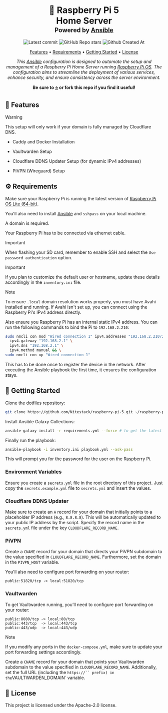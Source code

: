 <div align="center">
<h1>
  🍓 Raspberry Pi 5
  <br/>
  Home Server
  <br/>
  <sup>
    <sub>Powered by <a href="https://www.ansible.com/" target="_blank">Ansible</a></sub>
  </sup>
</h1>

![Latest commit](https://img.shields.io/github/last-commit/Nitestack/raspberry-pi-5?style=for-the-badge)
![GitHub Repo stars](https://img.shields.io/github/stars/Nitestack/raspberry-pi-5?style=for-the-badge)
![Github Created At](https://img.shields.io/github/created-at/Nitestack/raspberry-pi-5?style=for-the-badge)

[Features](#-features) • [Requirements](#️-requirements) • [Getting Started](#-getting-started) • [License](#-license)

_This [Ansible](https://www.ansible.com) configuration is designed to automate the setup and management of a Raspberry Pi Home Server running [Raspberry Pi OS](https://www.raspberrypi.com/software). The configuration aims to streamline the deployment of various services, enhance security, and ensure consistency across the server environment._

<p>
  <strong>Be sure to <a href="#" title="star">⭐️</a> or fork this repo if you find it useful!</strong>
</p>
</div>

## 🚀 Features

> [!WARNING]
> This setup will only work if your domain is fully managed by Cloudflare DNS.

- Caddy and Docker Installation

- Vaultwarden Setup

- Cloudflare DDNS Updater Setup (for dynamic IPv4 addresses)

- PiVPN (Wireguard) Setup

## ⚙️ Requirements

Make sure your Raspberry Pi is running the latest version of [Raspberry Pi OS Lite (64-bit)](https://www.raspberrypi.com/software).

You'll also need to install [Ansible](https://www.ansible.com) and `sshpass` on your local machine.

A domain is required.

Your Raspberry Pi has to be connected via ethernet cable.

> [!IMPORTANT]
> When flashing your SD card, remember to enable SSH and select the `Use password authentication` option.

> [!IMPORTANT]
> If you plan to customize the default user or hostname, update these details accordingly in the `inventory.ini` file.

> [!NOTE]
> To ensure `.local` domain resolution works properly, you must have Avahi installed and running. If Avahi isn't set up, you can connect using the Raspberry Pi's IPv4 address directly.

Also ensure you Raspberry Pi has an internal static IPv4 address. You can run the following commands to bind the Pi to `192.168.2.210`:

```sh
sudo nmcli con mod "Wired connection 1" ipv4.addresses "192.168.2.210/24" \
  ipv4.gateway "192.168.2.1" \
  ipv4.dns "192.168.2.1" \
  ipv4.method manual && \
sudo nmcli con up "Wired connection 1"
```

This has to be done once to register the device in the network. After executing the Ansible playbook the first time, it ensures the configuration stays.

## 🏁 Getting Started

Clone the dotfiles repository:

```sh
git clone https://github.com/Nitestack/raspberry-pi-5.git ~/raspberry-pi-5
```

Install Ansible Galaxy Collections:

```sh
ansible-galaxy install -r requirements.yml --force # to get the latest versions
```

Finally run the playbook:

```sh
ansible-playbook -i inventory.ini playbook.yml --ask-pass
```

This will prompt you for the password for the user on the Raspberry Pi.

### Environment Variables

Ensure you create a `secrets.yml` file in the root directory of this project. Just copy the `secrets.example.yml` file to `secrets.yml` and insert the values.

### Cloudflare DDNS Updater

Make sure to create an `A` record for your domain that initially points to a placeholder IP address (e.g., `8.8.8.8`). This will be automatically updated to your public IP address by the script. Specify the record name in the `secrets.yml` file under the key `CLOUDFLARE_RECORD_NAME`.

### PiVPN

Create a `CNAME` record for your domain that directs your PiVPN subdomain to the value specified in `CLOUDFLARE_RECORD_NAME`. Furthermore, set the domain in the `PIVPN_HOST` variable.

You'll also need to configure port forwarding on your router:

```
public:51820/tcp -> local:51820/tcp
```

### Vaultwarden

To get Vaultwarden running, you’ll need to configure port forwarding on your router:

```
public:8080/tcp -> local:80/tcp
public:443/tcp  -> local:443/tcp
public:443/udp  -> local:443/udp
```

> [!NOTE]
> If you modify any ports in the `docker-compose.yml`, make sure to update your port forwarding settings accordingly.

Create a `CNAME` record for your domain that points your Vaultwarden subdomain to the value specified in `CLOUDFLARE_RECORD_NAME`. Additionally, set the full URL (including the `https://`` prefix) in the`VAULTWARDEN_DOMAIN` variable.

## 📝 License

This project is licensed under the Apache-2.0 license.

